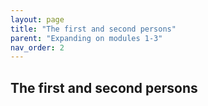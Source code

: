 ```yaml
---
layout: page
title: "The first and second persons"
parent: "Expanding on modules 1-3"
nav_order: 2
---
```


## The first and second persons
